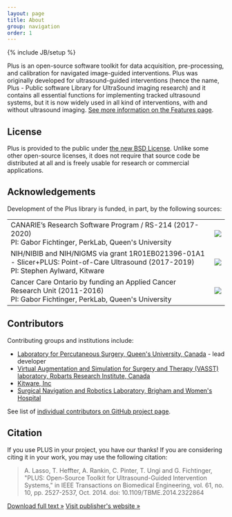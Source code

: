```yaml
---
layout: page
title: About
group: navigation
order: 1
---
```

{% include JB/setup %}

Plus is an open-source software toolkit for data acquisition, pre-processing, and calibration for navigated image-guided interventions. Plus was originally developed for ultrasound-guided interventions (hence the name, Plus - Public software Library for UltraSound imaging research) and it contains all essential functions for implementing tracked ultrasound systems, but it is now widely used in all kind of interventions, with and without ultrasound imaging. [See more information on the Features page](features.md).

License
-------

Plus is provided to the public under [the new BSD License](http://www.opensource.org/licenses/BSD-3-Clause). Unlike some other open-source licenses, it does not require that source code be distributed at all and is freely usable for research or commercial applications.

Acknowledgements
----------------

Development of the Plus library is funded, in part, by the following sources:

<table>
  <tbody>
    <tr>
      <td> CANARIE’s Research Software Program / RS-214 (2017-2020)
      <br>PI: Gabor Fichtinger, PerkLab, Queen's University </td>
      <td> <img src="{{ site.url }}/assets/images/CANARIE.jpg" /> </td>
    </tr>
    <tr>
      <td> NIH/NIBIB and NIH/NIGMS via grant 1R01EB021396-01A1 - Slicer+PLUS: Point-of-Care Ultrasound (2017-2019)
      <br>PI: Stephen Aylward, Kitware </td>
      <td> <img src="{{ site.url }}/assets/images/NIH_Logo.gif" /> </td>
    </tr>
    <tr>
      <td> Cancer Care Ontario by funding an Applied Cancer Research Unit (2011-2016)
      <br>PI: Gabor Fichtinger, PerkLab, Queen's University </td>
      <td> <img src="{{ site.url }}/assets/images/LogoCcoSmall.png" /> </td>
    </tr>
  </tbody>
</table>

Contributors
------------

Contributing groups and institutions include:
* [Laboratory for Percutaneous Surgery, Queen's University, Canada](http://perk.cs.queensu.ca) - lead developer
* [Virtual Augmentation and Simulation for Surgery and Therapy (VASST) laboratory, Robarts Research Institute, Canada](http://www.imaging.robarts.ca/petergrp/Research)
* [Kitware, Inc](https://www.kitware.com)
* [Surgical Navigation and Robotics Laboratory, Brigham and Women's Hospital](http://snr.spl.harvard.edu)

See list of [individual contributors on GitHub project page](https://github.com/PlusToolkit/PlusLib/graphs/contributors).

Citation
--------

If you use PLUS in your project, you have our thanks! If you are considering citing it in your work, you may use the following citation:

> A. Lasso, T. Heffter, A. Rankin, C. Pinter, T. Ungi and G. Fichtinger, "PLUS: Open-Source Toolkit for Ultrasound-Guided Intervention Systems," in IEEE Transactions on Biomedical Engineering, vol. 61, no. 10, pp. 2527-2537, Oct. 2014. doi: 10.1109/TBME.2014.2322864

<p><a class="btn" href="http://perk.cs.queensu.ca/sites/perkd7.cs.queensu.ca/files/Lasso2014a-manuscript.pdf">Download full text &raquo;</a>
<a class="btn" href="http://ieeexplore.ieee.org/abstract/document/6813647/">Visit publisher's website &raquo;</a></p>
